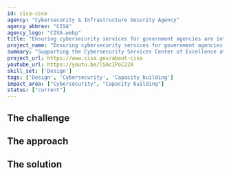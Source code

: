 ```yaml
---
id: cisa-csce
agency: "Cybersecurity & Infrastructure Security Agency"
agency_abbrev: "CISA"
agency_logo: "CISA.webp"
title: "Ensuring cybersecurity services for government agencies are intuitive and effective"
project_name: "Ensuring cybersecurity services for government agencies are intuitive and effective"
summary: "Supporting the Cybersecurity Services Center of Excellence at the Cybersecurity and Infrastructure Security Agency by guiding the design, development, delivery, and performance of cybersecurity services to CISA's customers, including the federal civilian executive branch (FCEB); state, local, tribal, and territorial (SLTT); and critical infrastructure entities, while also prioritizing delivery of non-scalable services to customers with the greatest need and national risk."
project_url: https://www.cisa.gov/about-cisa
youtube_url: https://youtu.be/lSAcIPoC224
skill_set: ['Design']
tags: ['Design', 'Cybersecurity', 'Capacity_building']
impact_area: ["Cybersecurity", "Capacity building"]
status: ["current"]
---
```


## The challenge

## The approach

## The solution 
